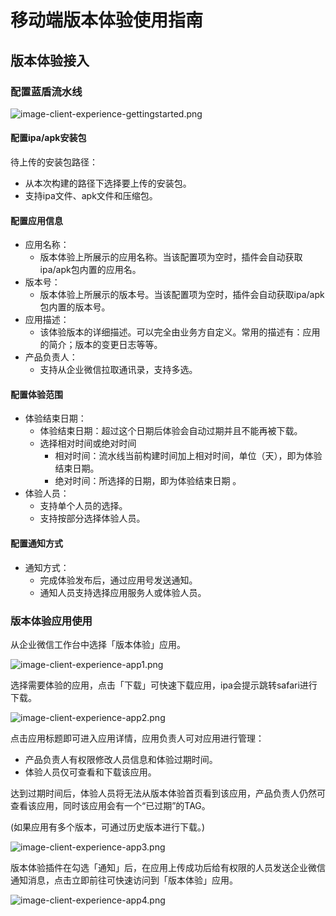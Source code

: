# **移动端版本体验使用指南**

## **版本体验接入**
### **配置蓝盾流水线**
![image-client-experience-gettingstarted.png](../../.gitbook/assets/image-client-experience-gettingstarted.png)

#### **配置ipa/apk安装包**
待上传的安装包路径：
- 从本次构建的路径下选择要上传的安装包。
- 支持ipa文件、apk文件和压缩包。

#### **配置应用信息**
- 应用名称：
    - 版本体验上所展示的应用名称。当该配置项为空时，插件会自动获取ipa/apk包内置的应用名。
- 版本号：
    - 版本体验上所展示的版本号。当该配置项为空时，插件会自动获取ipa/apk包内置的版本号。
- 应用描述：
    - 该体验版本的详细描述。可以完全由业务方自定义。常用的描述有：应用的简介；版本的变更日志等等。
- 产品负责人：
    - 支持从企业微信拉取通讯录，支持多选。

#### **配置体验范围**
- 体验结束日期：
    - 体验结束日期：超过这个日期后体验会自动过期并且不能再被下载。
    - 选择相对时间或绝对时间
        - 相对时间：流水线当前构建时间加上相对时间，单位（天），即为体验结束日期。
        - 绝对时间：所选择的日期，即为体验结束日期 。
- 体验人员：
    - 支持单个人员的选择。
    - 支持按部分选择体验人员。

#### **配置通知方式** 
- 通知方式：
    - 完成体验发布后，通过应用号发送通知。
    - 通知人员支持选择应用服务人或体验人员。


### **版本体验应用使用**
从企业微信工作台中选择「版本体验」应用。


![image-client-experience-app1.png](../../.gitbook/assets/image-client-experience-app1.png)


选择需要体验的应用，点击「下载」可快速下载应用，ipa会提示跳转safari进行下载。


![image-client-experience-app2.png](../../.gitbook/assets/image-client-experience-app2.png)
 

 点击应用标题即可进入应用详情，应用负责人可对应用进行管理：
   - 产品负责人有权限修改人员信息和体验过期时间。
   - 体验人员仅可查看和下载该应用。

达到过期时间后，体验人员将无法从版本体验首页看到该应用，产品负责人仍然可查看该应用，同时该应用会有一个“已过期”的TAG。

(如果应用有多个版本，可通过历史版本进行下载。)


![image-client-experience-app3.png](../../.gitbook/assets/image-client-experience-app3.png)

版本体验插件在勾选「通知」后，在应用上传成功后给有权限的人员发送企业微信通知消息，点击立即前往可快速访问到「版本体验」应用。

![image-client-experience-app4.png](../../.gitbook/assets/image-client-experience-app4.png)